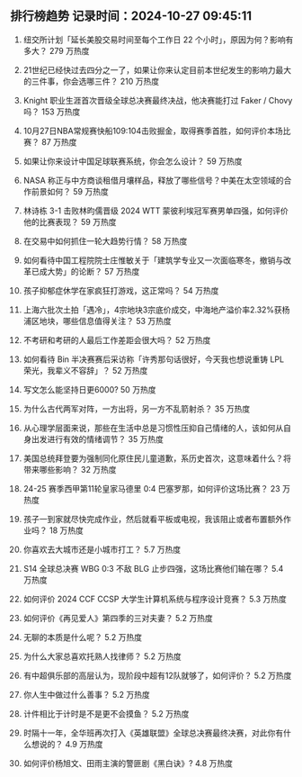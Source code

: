 
## 排行榜趋势 记录时间：2024-10-27 09:45:11
  
  1. 纽交所计划「延长美股交易时间至每个工作日 22 个小时」，原因为何？影响有多大？ 279 万热度
    
  2. 21世纪已经快过去四分之一了，如果让你来认定目前本世纪发生的影响力最大的三件事，你会选哪三件？ 210 万热度
    
  3. Knight 职业生涯首次晋级全球总决赛最终决战，他决赛能打过 Faker / Chovy 吗？ 153 万热度
    
  4. 10月27日NBA常规赛快船109:104击败掘金，取得赛季首胜，如何评价本场比赛？ 87 万热度
    
  5. 如果让你来设计中国足球联赛系统，你会怎么设计？ 59 万热度
    
  6. NASA 称正与中方商谈租借月壤样品，释放了哪些信号？中美在太空领域的合作前景如何？ 59 万热度
    
  7. 林诗栋 3-1 击败林昀儒晋级 2024 WTT 蒙彼利埃冠军赛男单四强，如何评价他的比赛表现？ 59 万热度
    
  8. 在交易中如何抓住一轮大趋势行情？ 58 万热度
    
  9. 如何看待中国工程院院士庄惟敏关于「建筑学专业又一次面临寒冬，撤销与改革已成大势」的论断？ 57 万热度
    
  10. 孩子抑郁症休学在家疯狂打游戏，这正常吗？ 54 万热度
    
  11. 上海六批次土拍「遇冷」，4宗地块3宗底价成交，中海地产溢价率2.32%获杨浦区地块，哪些信息值得关注？ 53 万热度
    
  12. 不考研和考研的人最后工作差距会很大吗？ 52 万热度
    
  13. 如何看待 Bin 半决赛赛后采访称「许秀那句话很好，今天我也想说重铸 LPL 荣光，我辈义不容辞」？ 52 万热度
    
  14. 写文怎么能坚持日更6000? 50 万热度
    
  15. 为什么古代两军对阵，一方出将，另一方不乱箭射杀？ 35 万热度
    
  16. 从心理学层面来说，那些在生活中总是习惯性压抑自己情绪的人，该如何从自身出发进行有效的情绪调节？ 35 万热度
    
  17. 美国总统拜登要为强制同化原住民儿童道歉，系历史首次，这意味着什么？将带来哪些影响？ 32 万热度
    
  18. 24-25 赛季西甲第11轮皇家马德里 0:4 巴塞罗那，如何评价这场比赛？ 23 万热度
    
  19. 孩子一到家就尽快完成作业，然后就看平板或电视，我该阻止或者布置额外作业吗？ 18 万热度
    
  20. 你喜欢去大城市还是小城市打工？ 5.7 万热度
    
  21. S14 全球总决赛 WBG 0:3 不敌 BLG 止步四强，这场比赛他们输在哪？ 5.4 万热度
    
  22. 如何评价 2024 CCF CCSP 大学生计算机系统与程序设计竞赛？ 5.3 万热度
    
  23. 如何评价《再见爱人》第四季的三对夫妻？ 5.2 万热度
    
  24. 无聊的本质是什么呢？ 5.2 万热度
    
  25. 为什么大家总喜欢托熟人找律师？ 5.2 万热度
    
  26. 有中超俱乐部的高层认为，现阶段中超有12队就够了，如何评价？ 5.2 万热度
    
  27. 你人生中做过什么善事？ 5.2 万热度
    
  28. 计件相比于计时是不是更不会摸鱼？ 5.2 万热度
    
  29. 时隔十一年，全华班再次打入《英雄联盟》全球总决赛最终决赛，对此你有什么想说的？ 4.9 万热度
    
  30. 如何评价杨旭文、田雨主演的警匪剧《黑白诀》? 4.8 万热度
    